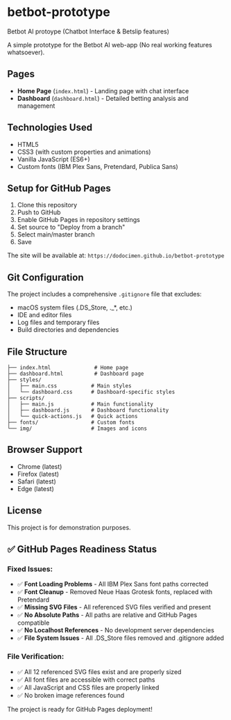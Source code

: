# betbot-prototype
Betbot AI protoype (Chatbot Interface &amp; Betslip features)

A simple prototype for the Betbot AI web-app (No real working features whatsoever).

## Pages

- **Home Page** (`index.html`) - Landing page with chat interface
- **Dashboard** (`dashboard.html`) - Detailed betting analysis and management

## Technologies Used

- HTML5
- CSS3 (with custom properties and animations)
- Vanilla JavaScript (ES6+)
- Custom fonts (IBM Plex Sans, Pretendard, Publica Sans)

## Setup for GitHub Pages

1. Clone this repository
2. Push to GitHub
3. Enable GitHub Pages in repository settings
4. Set source to "Deploy from a branch"
5. Select main/master branch
6. Save

The site will be available at: `https://dodocimen.github.io/betbot-prototype`

## Git Configuration

The project includes a comprehensive `.gitignore` file that excludes:
- macOS system files (.DS_Store, ._*, etc.)
- IDE and editor files
- Log files and temporary files
- Build directories and dependencies

## File Structure

```
├── index.html              # Home page
├── dashboard.html          # Dashboard page
├── styles/
│   ├── main.css           # Main styles
│   └── dashboard.css      # Dashboard-specific styles
├── scripts/
│   ├── main.js            # Main functionality
│   ├── dashboard.js       # Dashboard functionality
│   └── quick-actions.js   # Quick actions
├── fonts/                 # Custom fonts
└── img/                   # Images and icons
```

## Browser Support

- Chrome (latest)
- Firefox (latest)
- Safari (latest)
- Edge (latest)

## License

This project is for demonstration purposes.

## ✅ GitHub Pages Readiness Status

### Fixed Issues:
- ✅ **Font Loading Problems** - All IBM Plex Sans font paths corrected
- ✅ **Font Cleanup** - Removed Neue Haas Grotesk fonts, replaced with Pretendard
- ✅ **Missing SVG Files** - All referenced SVG files verified and present
- ✅ **No Absolute Paths** - All paths are relative and GitHub Pages compatible
- ✅ **No Localhost References** - No development server dependencies
- ✅ **File System Issues** - All .DS_Store files removed and .gitignore added

### File Verification:
- ✅ All 12 referenced SVG files exist and are properly sized
- ✅ All font files are accessible with correct paths
- ✅ All JavaScript and CSS files are properly linked
- ✅ No broken image references found

The project is ready for GitHub Pages deployment! 

